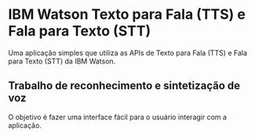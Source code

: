 # IBM Watson Texto para Fala (TTS) e Fala para Texto (STT)
Uma aplicação simples que utiliza as APIs de Texto para Fala (TTS) e Fala para Texto (STT) da IBM Watson.

## Trabalho de reconhecimento e sintetização de voz
O objetivo é fazer uma interface fácil para o usuário interagir com a aplicação.

